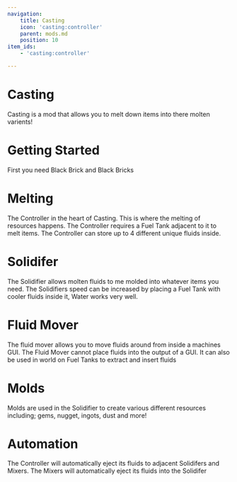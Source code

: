 ```yaml
---
navigation:
    title: Casting
    icon: 'casting:controller'
    parent: mods.md
    position: 10
item_ids:
    - 'casting:controller'

---
```


# Casting

Casting is a mod that allows you to melt down items into there molten varients!

# Getting Started

First you need Black Brick and Black Bricks

<Row>
  <Recipe id="techopolis:redstone_from_ore_piece_smelting" />
  <Recipe id="techopolis:black_brick" />
  <Recipe id="casting:black_bricks" />
</Row>

# Melting

The Controller in the heart of Casting. This is where the melting of resources happens. The Controller requires a Fuel Tank adjacent to it to melt items. The Controller can store up to 4 different unique fluids inside.

<Row>
  <Recipe id="casting:controller" />
  <Recipe id="casting:tank" />
  <BlockImage id="casting:controller"  scale="3" />
  <BlockImage id="casting:tank"  scale="3" />
</Row>

# Solidifer

The Solidifier allows molten fluids to me molded into whatever items you need. The Solidifiers speed can be increased by placing a Fuel Tank with cooler fluids inside it, Water works very well.

<Row>
  <Recipe id="casting:solidifier" />
  <BlockImage id="casting:solidifier"  scale="3" />
</Row>

# Fluid Mover

The fluid mover allows you to move fluids around from inside a machines GUI. The Fluid Mover cannot place fluids into the output of a GUI. It can also be used in world on Fuel Tanks to extract and insert fluids

<Row>
  <Recipe id="casting:fluid_mover" />
</Row>

# Molds

Molds are used in the Solidifier to create various different resources including; gems, nugget, ingots, dust and more!

<Row>
  <ItemImage id="casting:ball_mold"  scale="3" />
  <ItemImage id="casting:gear_mold"  scale="3" />
  <ItemImage id="casting:plate_mold"  scale="3" />
  <ItemImage id="casting:ingot_mold"  scale="3" />
  <ItemImage id="casting:nugget_mold"  scale="3" />
  <ItemImage id="casting:rod_mold"  scale="3" />
  <ItemImage id="casting:gem_mold"  scale="3" />
  <ItemImage id="casting:gear_mold"  scale="3" />
  <ItemImage id="casting:dust_mold"  scale="3" />
</Row>

# Automation

The Controller will automatically eject its fluids to adjacent Solidifers and Mixers.
The Mixers will automatically eject its fluids into the Solidifer

<GameScene zoom="3" interactive={true}>
  <ImportStructure src="../assets/structures/scenes/casting.nbt" />
</GameScene>
